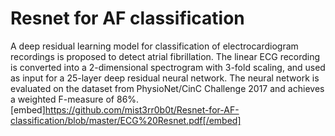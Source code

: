 # Resnet for AF classification
A deep residual learning model for classification of electrocardiogram recordings is proposed to detect atrial fibrillation. The linear ECG recording is converted into a 2-dimensional spectrogram with 3-fold scaling, and used as input for a 25-layer deep residual neural network. The neural network is evaluated on the dataset from PhysioNet/CinC Challenge 2017 and achieves a weighted F-measure of 86%.
[embed]https://github.com/mist3rr0b0t/Resnet-for-AF-classification/blob/master/ECG%20Resnet.pdf[/embed]
